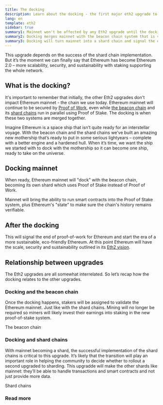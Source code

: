 ```yaml
---
title: The docking
description: Learn about the docking - the first major eth2 upgrade to Ethereum.
lang: en
template: eth2
sidebar: true
summary1: Mainnet won't be affected by any Eth2 upgrade until the docking.
summary2: Docking merges mainnet with the beacon chain system that is validated separately from mainnet.
summary3: Docking will turn mainnet into a shard chain and signal the end of of Proof of Work.
---
```


<UpgradeStatus date="~2021/22">
    This upgrade depends on the success of the shard chain implementation. But it’s the moment we can finally say that Ethereum has become Ethereum 2.0 – more scalability, security, and sustainability with staking supporting the whole network.
</UpgradeStatus>

## What is the docking?

It's important to remember that initially, the other Eth2 upgrades don't impact Ethereum mainnet - the chain we use today. Ethereum mainnet will continue to be secured by [Proof of Work](/en/developers/docs/mining/), even while [the beacon chain](/en/eth2/beacon-chain/) and its [shard chains](/en/eth2/shard-chains/) run in parallel using Proof of Stake. The docking is when these two systems are merged together.

Imagine Ethereum is a space ship that isn’t quite ready for an interstellar voyage. With the beacon chain and the shard chains we’ve built an amazing new mothership that’s ready to put in some serious lightyears – complete with a better engine and a hardened hull. When it’s time, we want the ship we started with to dock with the mothership so it can become one ship, ready to take on the universe.

## Docking mainnet

When ready, Ethereum mainnet will "dock" with the beacon chain, becoming its own shard which uses Proof of Stake instead of Proof of Work.

Mainnet will bring the ability to run smart contracts into the Proof of Stake system, plus Ethereum's "state" to make sure the chain's history remains verifiable.

<!-- ### Improving mainnet

Before mainnet docks with the new eth2 system, it’s probably worthwhile sorting some of the issues that are in flight – often referred to as Ethereum1.x.

These include Improvements for

- **End users**: like [EIP-1559](https://eips.ethereum.org/EIPS/eip-1559) which changes the way users bid for blockspace. In other words, making transaction fees more efficient for end users.
- **Client runners**: making running clients more sustainable by capping disk space requirements.
- **Developers**: upgrading the EVM to be more flexible.

Plus many more.

[More on Ethereum1.x](/en/learn/#eth-1x)

These improvements all have a place in Eth2 so it’s likely that their progress may affect the timing of the docking. -->

## After the docking

This will signal the end of proof-of-work for Ethereum and start the era of a more sustainable, eco-friendly Ethereum. At this point Ethereum will have the scale, security and sustainability outlined in its [Eth2 vision](/en/eth2/vision/).

## Relationship between upgrades

The Eth2 upgrades are all somewhat interrelated. So let’s recap how the docking relates to the other upgrades.

### Docking and the beacon chain

Once the docking happens, stakers will be assigned to validate the Ethereum mainnet. Just like with the shard chains. Mining will no longer be required so miners will likely invest their earnings into staking in the new proof-of-stake system.

<ButtonLink to="/en/eth2/beacon-chain/">The beacon chain</ButtonLink>

### Docking and shard chains

With mainnet becoming a shard, the successful implementation of the shard chains is critical to this upgrade. It’s likely that the transition will play an important role in helping the community to decide whether to rollout a second upgraded to sharding. This upgradde will make the other shards like mainnet: they’ll be able to handle transactions and smart contracts and not just provide more data.

<ButtonLink to="/en/eth2/shard-chains/">Shard chains</ButtonLink>

<Divider />

### Read more

<Eth2DockingList />
